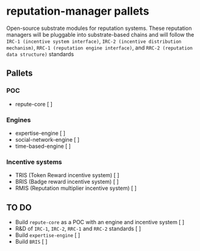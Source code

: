 # reputation-manager pallets
Open-source substrate modules for reputation systems. These reputation managers will be pluggable into substrate-based chains and will follow the `IRC-1 (incentive system interface)`, `IRC-2 (incentive distribution mechanism)`, `RRC-1 (reputation engine interface)`, and `RRC-2 (reputation data structure)` standards

## Pallets

### POC
- repute-core [ ]

### Engines
- expertise-engine [ ]
- social-network-engine [ ]
- time-based-engine [ ]

### Incentive systems
- TRIS (Token Reward incentive system) [ ]
- BRIS (Badge reward incentive system) [ ]
- RMIS (Reputation multiplier incentive system) [ ]

## TO DO

- Build `repute-core` as a POC with an engine and incentive system [ ]
- R&D of `IRC-1`, `IRC-2`, `RRC-1` and `RRC-2` standards [ ]
- Build `expertise-engine` [ ]
- Build `BRIS` [ ]


